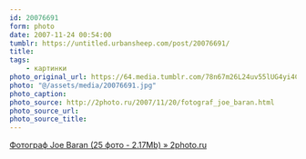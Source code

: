 ```yaml
---
id: 20076691
form: photo
date: 2007-11-24 00:54:00
tumblr: https://untitled.urbansheep.com/post/20076691/
title:
tags:
    - картинки
photo_original_url: https://64.media.tumblr.com/78n67m26L24uv55lUG4yi4CF_640.jpg
photo: "@/assets/media/20076691.jpg"
photo_caption:
photo_source: http://2photo.ru/2007/11/20/fotograf_joe_baran.html
photo_source_url:
photo_source_title:
---
```


<p><a href="http://2photo.ru/2007/11/20/fotograf_joe_baran.html">Фотограф Joe Baran (25 фото - 2.17Mb) » 2photo.ru</a></p>
